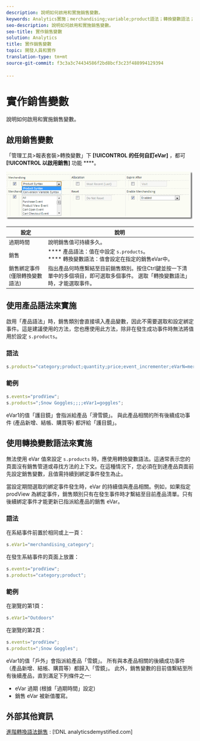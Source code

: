 ```yaml
---
description: 說明如何啟用和實施銷售變數。
keywords: Analytics實施；merchandising;variable;product語法；轉換變數語法；s.products
seo-description: 說明如何啟用和實施銷售變數。
seo-title: 實作銷售變數
solution: Analytics
title: 實作銷售變數
topic: 開發人員和實作
translation-type: tm+mt
source-git-commit: f3c3a3c74434586f2bd8bcf3c23f488994129394

---
```



# 實作銷售變數

說明如何啟用和實施銷售變數。

## 啟用銷售變數

「管理工具&gt;報表套裝&gt;轉換變數」下 **[!UICONTROL 的任何自訂eVar]** ，都可 **[!UICONTROL 以啟用銷售]** 功能 ****。

![](assets/merch-enable.png)

| 設定 | 說明 |
|--- |--- |
| 過期時間 | 說明銷售值可持續多久。 |
| 銷售 | **** 產品語法：值在中設定 `s.products`。<br>**** 轉換變數語法：值會設定在指定的銷售eVar中。 |
| 銷售綁定事件 (僅限轉換變數語法) | 指出產品何時應繫結至目前銷售類別。按住Ctrl鍵並按一下清單中的多個項目，即可選取多個事件。 選取「轉換變數語法」時，才能選取事件。 |

## 使用產品語法來實施

啟用「產品語法」時，銷售類別會直接填入產品變數，因此不需要選取和設定綁定事件。這是建議使用的方法，您也應使用此方法，除非在發生成功事件時無法將值用於設定 `s.products`。

### 語法

```js
s.products="category;product;quantity;price;event_incrementer;eVarN=merch_category|eVarM=merch_category2";
```

### 範例

```js
s.events="prodView";
s.products=";Snow Goggles;;;;eVar1=goggles";
```

eVar1的值「護目鏡」會指派給產品「滑雪鏡」。 與此產品相關的所有後續成功事件 (產品新增、結帳、購買等) 都評給「護目鏡」。

## 使用轉換變數語法來實施

無法使用 eVar 值來設定 `s.products` 時，應使用轉換變數語法。這通常表示您的頁面沒有銷售管道或尋找方法的上下文。在這種情況下，您必須在到達產品頁面前先設定銷售變數，且值需持續到綁定事件發生為止。

當設定期間選取的綁定事件發生時，eVar 的持續值與產品相關。例如，如果指定 prodView 為綁定事件，銷售類別只有在發生事件時才繫結至目前產品清單。只有後續綁定事件才能更新已指派給產品的銷售 eVar。

### 語法

在系結事件前置於相同或上一頁：

```js
s.eVar1="merchandising_category";
```

在發生系結事件的頁面上放置：

```js
s.events="prodView";
s.products="category;product";
```

### 範例

在瀏覽的第1頁：

```js
s.eVar1="Outdoors"
```

在瀏覽的第2頁：

```js
s.events="prodView";
s.products=";Snow Goggles";
```

eVar1的值「戶外」會指派給產品「雪鏡」。 所有與本產品相關的後續成功事件（產品新增、結帳、購買等）都歸入「雪鏡」。 此外，銷售變數的目前值繫結至所有後續產品，直到滿足下列條件之一:

* eVar 過期 (根據「過期時間」設定)
* 銷售 eVar 被新值覆寫。

## 外部其他資訊

[進階轉換語法銷售](https://analyticsdemystified.com/adobe-analytics/advanced-conversion-syntax-merchandising/) : [!DNL analyticsdemystified.com]

